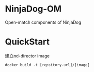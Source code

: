 # NinjaDog-OM
Open-match components of NinjaDog


# QuickStart
建立nd-director image
```
docker build -t [repsitory-url]/[image]
```
